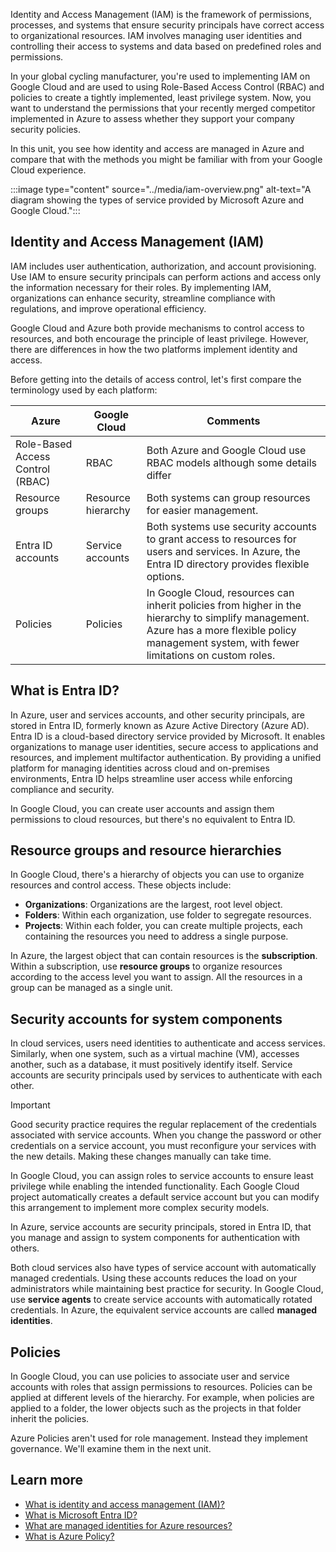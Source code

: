 Identity and Access Management (IAM) is the framework of permissions, processes, and systems that ensure security principals have correct access to organizational resources. IAM involves managing user identities and controlling their access to systems and data based on predefined roles and permissions.

In your global cycling manufacturer, you're used to implementing IAM on Google Cloud and are used to using Role-Based Access Control (RBAC) and policies to create a tightly implemented, least privilege system. Now, you want to understand the permissions that your recently merged competitor implemented in Azure to assess whether they support your company security policies.

In this unit, you see how identity and access are managed in Azure and compare that with the methods you might be familiar with from your Google Cloud experience.

:::image type="content" source="../media/iam-overview.png" alt-text="A diagram showing the types of service provided by Microsoft Azure and Google Cloud.":::

## Identity and Access Management (IAM)

IAM includes user authentication, authorization, and account provisioning. Use IAM to ensure security principals can perform actions and access only the information necessary for their roles. By implementing IAM, organizations can enhance security, streamline compliance with regulations, and improve operational efficiency.

Google Cloud and Azure both provide mechanisms to control access to resources, and both encourage the principle of least privilege. However, there are differences in how the two platforms implement identity and access.

Before getting into the details of access control, let's first compare the terminology used by each platform:

| Azure | Google Cloud | Comments |
|---|---|---|
| Role-Based Access Control (RBAC) | RBAC | Both Azure and Google Cloud use RBAC models although some details differ |
| Resource groups | Resource hierarchy | Both systems can group resources for easier management. |
| Entra ID accounts | Service accounts | Both systems use security accounts to grant access to resources for users and services. In Azure, the Entra ID directory provides flexible options. |
| Policies | Policies | In Google Cloud, resources can inherit policies from higher in the hierarchy to simplify management. Azure has a more flexible policy management system, with fewer limitations on custom roles. |

## What is Entra ID?

In Azure, user and services accounts, and other security principals, are stored in Entra ID, formerly known as Azure Active Directory (Azure AD). Entra ID is a cloud-based directory service provided by Microsoft. It enables organizations to manage user identities, secure access to applications and resources, and implement multifactor authentication. By providing a unified platform for managing identities across cloud and on-premises environments, Entra ID helps streamline user access while enforcing compliance and security.

In Google Cloud, you can create user accounts and assign them permissions to cloud resources, but there's no equivalent to Entra ID.

## Resource groups and resource hierarchies

In Google Cloud, there's a hierarchy of objects you can use to organize resources and control access. These objects include:

- **Organizations**: Organizations are the largest, root level object.
- **Folders**: Within each organization, use folder to segregate resources.
- **Projects**: Within each folder, you can create multiple projects, each containing the resources you need to address a single purpose.

In Azure, the largest object that can contain resources is the **subscription**. Within a subscription, use **resource groups** to organize resources according to the access level you want to assign. All the resources in a group can be managed as a single unit.

## Security accounts for system components

In cloud services, users need identities to authenticate and access services. Similarly, when one system, such as a virtual machine (VM), accesses another, such as a database, it must positively identify itself. Service accounts are security principals used by services to authenticate with each other.

> [!IMPORTANT]
> Good security practice requires the regular replacement of the credentials associated with service accounts. When you change the password or other credentials on a service account, you must reconfigure your services with the new details. Making these changes manually can take time.

In Google Cloud, you can assign roles to service accounts to ensure least privilege while enabling the intended functionality. Each Google Cloud project automatically creates a default service account but you can modify this arrangement to implement more complex security models.

In Azure, service accounts are security principals, stored in Entra ID, that you manage and assign to system components for authentication with others.

Both cloud services also have types of service account with automatically managed credentials. Using these accounts reduces the load on your administrators while maintaining best practice for security. In Google Cloud, use **service agents** to create service accounts with automatically rotated credentials. In Azure, the equivalent service accounts are called **managed identities**.

## Policies

In Google Cloud, you can use policies to associate user and service accounts with roles that assign permissions to resources. Policies can be applied at different levels of the hierarchy. For example, when policies are applied to a folder, the lower objects such as the projects in that folder inherit the policies.

Azure Policies aren't used for role management. Instead they implement governance. We'll examine them in the next unit.

## Learn more

- [What is identity and access management (IAM)?](/entra/fundamentals/introduction-identity-access-management)
- [What is Microsoft Entra ID?](/entra/fundamentals/whatis)
- [What are managed identities for Azure resources?](/entra/identity/managed-identities-azure-resources/overview)
- [What is Azure Policy?](/azure/governance/policy/overview)
